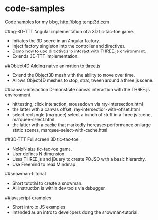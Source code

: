 code-samples
============

Code samples for my blog, http://blog.tempt3d.com

##ng-3D-TTT
Angular implementation of a 3D tic-tac-toe game.
- Initiates the 3D scene in an Angular factory.
- Inject factory singleton into the controller and directives.
- Demo how to use directives to interact with THREE.js environment.
- Extends 3D-TTT implementation.

##Object4D
Adding native animation to three.js
- Extend the Object3D mesh with the ability to move over time.
- Allows Object4D meshes to stop, strat, tween around a three.js scene.

##canvas-interaction
Demonstrate canvas interaction with the THREE.js environment.
- hit testing, click interaction, mousedown via ray-intersection.html
- the latter with a canvas offset, ray-intersection-with-offset.html
- select rectangle (marquee) select a bunch of stuff in a three.js scene, marquee-select.html
- the latter with a cache that markedly increases performance on large static scenes, marquee-select-with-cache.html

##3D-TTT
Full screen 3D tic-tac-toe
- NxNxN size tic-tac-toe game.
- User defines N dimension.
- Uses THREE.js and jQuery to create POJSO with a basic hierarchy.
- Use Freemind to read Mindmap.

##snowman-tutorial
- Short tutotial to create a snowman.
- All instruction is within dev tools via debugger.

##javascript-examples
- Short intro to JS examples.
- Intended as an intro to developers doing the snowman-tutorial.
